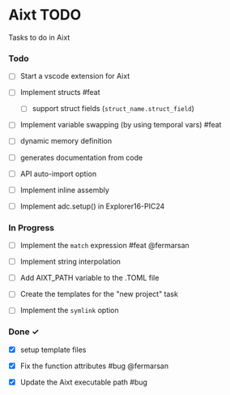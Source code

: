 # Aixt TODO

Tasks to do in Aixt 

### Todo

- [ ] Start a vscode extension for Aixt
- [ ] Implement structs #feat
    - [ ] support struct fields (`struct_name.struct_field`)
- [ ] Implement variable swapping (by using temporal vars) #feat
- [ ] dynamic memory definition
- [ ] generates documentation from code
- [ ] API auto-import option
- [ ] Implement inline assembly
- [ ] Implement adc.setup() in Explorer16-PIC24


### In Progress

- [ ] Implement the `match` expression #feat @fermarsan
- [ ] Implement string interpolation
- [ ] Add AIXT_PATH variable to the .TOML file
- [ ] Create the templates for the "new project" task
- [ ] Implement the `symlink` option
   

### Done ✓

- [x] setup template files
- [x] Fix the function attributes #bug @fermarsan
- [x] Update the Aixt executable path #bug

